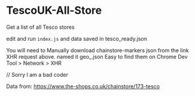 # TescoUK-All-Store


Get a list of all Tesco stores

edit and run `index.js` and data saved in tesco_ready.json

You will need to Manually download chainstore-markers json from the link XHR request above. named it geo_<name>.json
Easy to find them on Chrome Dev Tool > Network > XHR

// Sorry I am a bad coder


Data from: https://www.the-shops.co.uk/chainstore/173-tesco